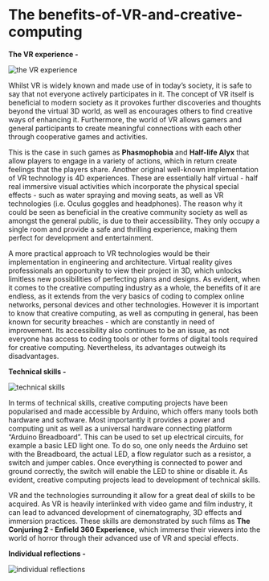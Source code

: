 # The benefits-of-VR-and-creative-computing
**The VR experience -**

![the VR experience](https://user-images.githubusercontent.com/93599650/140407083-645099ed-5b62-4607-aa43-ca72a50cf134.jpg)

Whilst VR is widely known and made use of in today’s society, it is safe to say that not everyone actively participates in it. The concept of VR itself is beneficial to modern society as it provokes further discoveries and thoughts beyond the virtual 3D world, as well as encourages others to find creative ways of enhancing it. Furthermore, the world of VR allows gamers and general participants to create meaningful connections with each other through cooperative games and activities. 

This is the case in such games as **Phasmophobia** and **Half-life Alyx** that allow players to engage in a variety of actions, which in return create feelings that the players share. Another original well-known implementation of VR technology is 4D experiences. These are essentially half virtual - half real immersive visual activities which incorporate the physical special effects - such as water spraying and moving seats, as well as VR technologies (i.e. Oculus goggles and headphones). The reason why it could be seen as beneficial in the creative community society as well as amongst the general public, is due to their accessibility. They only occupy a single room and provide a safe and thrilling experience, making them perfect for development and entertainment. 

A more practical approach to VR technologies would be their implementation in engineering and architecture. Virtual reality gives professionals an opportunity to view their project in 3D, which unlocks limitless new possibilities of perfecting plans and designs. As evident, when it comes to the creative computing industry as a whole, the benefits of it are endless, as it extends from the very basics of coding to complex online networks, personal devices and other technologies. However it is important to know that creative computing, as well as computing in general, has been known for security breaches - which are constantly in need of improvement. Its accessibility also continues to be an issue, as not everyone has access to coding tools or other forms of digital tools required for creative computing. Nevertheless, its advantages outweigh its disadvantages.

**Technical skills -**

![technical skills](https://user-images.githubusercontent.com/93599650/140412261-f6aceb1f-d105-449e-a8c6-3de07fe924c7.jpg)

In terms of technical skills, creative computing projects have been popularised and made accessible by Arduino, which offers many tools both hardware and software. Most importantly it provides a power and computing unit as well as a universal hardware connecting platform “Arduino Breadboard”. This can be used to set up electrical circuits, for example a basic LED light one. To do so, one only needs the Arduino set with the Breadboard, the actual LED, a flow regulator such as a resistor, a switch and jumper cables. Once everything is connected to power and ground correctly, the switch will enable the LED to shine or disable it. As evident, creative computing projects lead to development of technical skills. 

VR and the technologies surrounding it allow for a great deal of skills to be acquired. As VR is heavily interlinked with video game and film industry, it can lead to advanced development of cinematography, 3D effects and immersion practices. These skills are demonstrated by such films as **The Conjuring 2 - Enfield 360 Experience**, which immerse their viewers into the world of horror through their advanced use of VR and special effects.

**Individual reflections -**

![individual reflections](https://user-images.githubusercontent.com/93599650/140414007-734d780e-e182-4fba-a14f-c3e1bcce680e.jpg)
